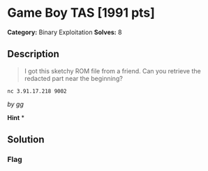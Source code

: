 # Game Boy TAS [1991 pts]

**Category:** Binary Exploitation
**Solves:** 8

## Description
>I got this sketchy ROM file from a friend. Can you retrieve the redacted part near the beginning?

```nc 3.91.17.218 9002```

_by gg_

**Hint**
* 

## Solution

### Flag

